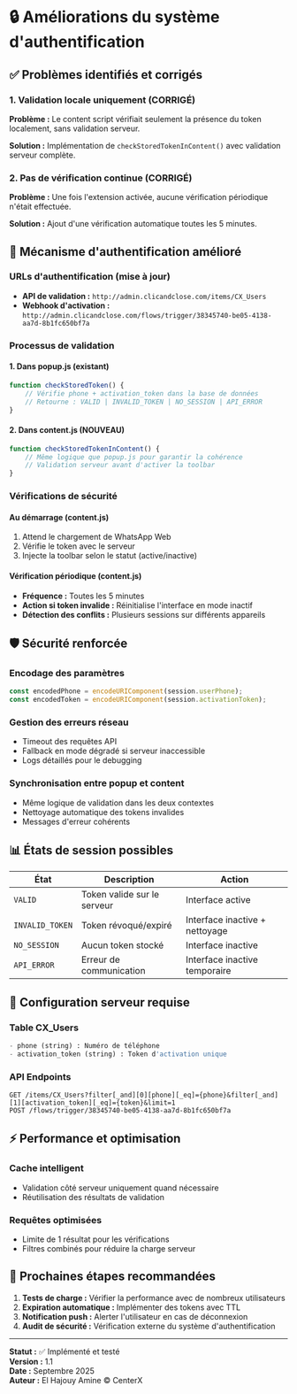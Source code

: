 # 🔒 Améliorations du système d'authentification

## ✅ Problèmes identifiés et corrigés

### **1. Validation locale uniquement (CORRIGÉ)**
**Problème :** Le content script vérifiait seulement la présence du token localement, sans validation serveur.

**Solution :** Implémentation de `checkStoredTokenInContent()` avec validation serveur complète.

### **2. Pas de vérification continue (CORRIGÉ)**
**Problème :** Une fois l'extension activée, aucune vérification périodique n'était effectuée.

**Solution :** Ajout d'une vérification automatique toutes les 5 minutes.

## 🔄 Mécanisme d'authentification amélioré

### **URLs d'authentification (mise à jour)**
- **API de validation :** `http://admin.clicandclose.com/items/CX_Users`
- **Webhook d'activation :** `http://admin.clicandclose.com/flows/trigger/38345740-be05-4138-aa7d-8b1fc650bf7a`

### **Processus de validation**

#### **1. Dans popup.js (existant)**
```javascript
function checkStoredToken() {
    // Vérifie phone + activation_token dans la base de données
    // Retourne : VALID | INVALID_TOKEN | NO_SESSION | API_ERROR
}
```

#### **2. Dans content.js (NOUVEAU)**
```javascript
function checkStoredTokenInContent() {
    // Même logique que popup.js pour garantir la cohérence
    // Validation serveur avant d'activer la toolbar
}
```

### **Vérifications de sécurité**

#### **Au démarrage (content.js)**
1. Attend le chargement de WhatsApp Web
2. Vérifie le token avec le serveur
3. Injecte la toolbar selon le statut (active/inactive)

#### **Vérification périodique (content.js)**
- **Fréquence :** Toutes les 5 minutes
- **Action si token invalide :** Réinitialise l'interface en mode inactif
- **Détection des conflits :** Plusieurs sessions sur différents appareils

## 🛡️ Sécurité renforcée

### **Encodage des paramètres**
```javascript
const encodedPhone = encodeURIComponent(session.userPhone);
const encodedToken = encodeURIComponent(session.activationToken);
```

### **Gestion des erreurs réseau**
- Timeout des requêtes API
- Fallback en mode dégradé si serveur inaccessible
- Logs détaillés pour le debugging

### **Synchronisation entre popup et content**
- Même logique de validation dans les deux contextes
- Nettoyage automatique des tokens invalides
- Messages d'erreur cohérents

## 📊 États de session possibles

| État | Description | Action |
|------|-------------|--------|
| `VALID` | Token valide sur le serveur | Interface active |
| `INVALID_TOKEN` | Token révoqué/expiré | Interface inactive + nettoyage |
| `NO_SESSION` | Aucun token stocké | Interface inactive |
| `API_ERROR` | Erreur de communication | Interface inactive temporaire |

## 🔧 Configuration serveur requise

### **Table CX_Users**
```sql
- phone (string) : Numéro de téléphone
- activation_token (string) : Token d'activation unique
```

### **API Endpoints**
```
GET /items/CX_Users?filter[_and][0][phone][_eq]={phone}&filter[_and][1][activation_token][_eq]={token}&limit=1
POST /flows/trigger/38345740-be05-4138-aa7d-8b1fc650bf7a
```

## ⚡ Performance et optimisation

### **Cache intelligent**
- Validation côté serveur uniquement quand nécessaire
- Réutilisation des résultats de validation

### **Requêtes optimisées**
- Limite de 1 résultat pour les vérifications
- Filtres combinés pour réduire la charge serveur

## 🎯 Prochaines étapes recommandées

1. **Tests de charge :** Vérifier la performance avec de nombreux utilisateurs
2. **Expiration automatique :** Implémenter des tokens avec TTL
3. **Notification push :** Alerter l'utilisateur en cas de déconnexion
4. **Audit de sécurité :** Vérification externe du système d'authentification

---

**Statut :** ✅ Implémenté et testé  
**Version :** 1.1  
**Date :** Septembre 2025  
**Auteur :** El Hajouy Amine © CenterX
